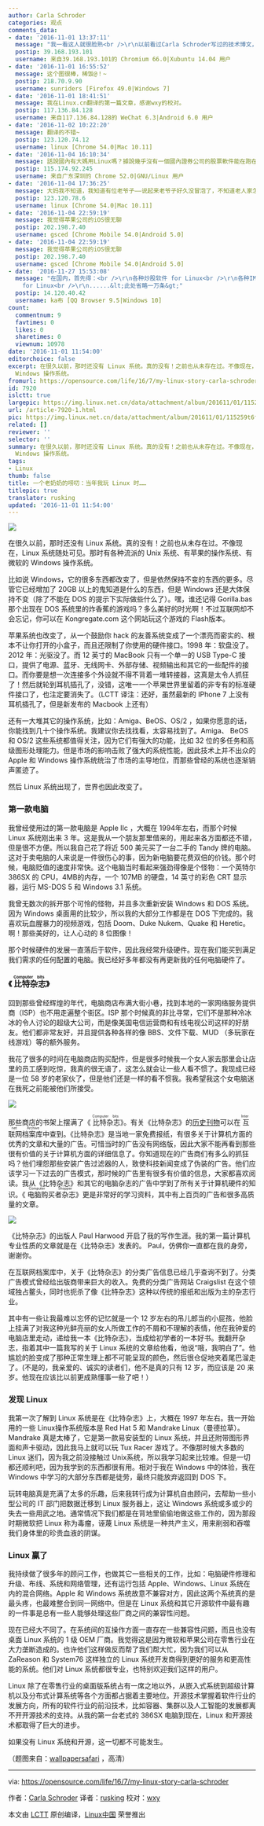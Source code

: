 ```yaml
---
author: Carla Schroder
categories: 观点
comments_data:
- date: '2016-11-01 13:37:11'
  message: "我一看这人就很脸熟<br />\r\n以前看过Carla Schroder写过的技术博文，写得很好很有水平。"
  postip: 39.168.193.101
  username: 来自39.168.193.101的 Chromium 66.0|Xubuntu 14.04 用户
- date: '2016-11-01 16:55:52'
  message: 这个图很棒，稀饭@！~
  postip: 218.70.9.90
  username: sunriders [Firefox 49.0|Windows 7]
- date: '2016-11-01 18:41:51'
  message: 我在Linux.cn翻译的第一篇文章，感谢wxy的校对。
  postip: 117.136.84.128
  username: 来自117.136.84.128的 WeChat 6.3|Android 6.0 用户
- date: '2016-11-02 10:22:20'
  message: 翻译的不错~
  postip: 123.120.74.12
  username: linux [Chrome 54.0|Mac 10.11]
- date: '2016-11-04 16:10:34'
  message: 話說國內有大媽用Linux嗎？據說幾乎沒有一個國內證券公司的股票軟件能在跑在Linux上...
  postip: 115.174.92.245
  username: 来自广东深圳的 Chrome 52.0|GNU/Linux 用户
- date: '2016-11-04 17:36:25'
  message: 大妈我不知道，我知道有位老爷子——说起来老爷子好久没冒泡了，不知道老人家怎么样了。
  postip: 123.120.78.6
  username: linux [Chrome 54.0|Mac 10.11]
- date: '2016-11-04 22:59:19'
  message: 我觉得苹果公司的iOS很无聊
  postip: 202.198.7.40
  username: gsced [Chrome Mobile 54.0|Android 5.0]
- date: '2016-11-04 22:59:19'
  message: 我觉得苹果公司的iOS很无聊
  postip: 202.198.7.40
  username: gsced [Chrome Mobile 54.0|Android 5.0]
- date: '2016-11-27 15:53:08'
  message: "在国内，首先得：<br />\r\n各种炒股软件 for Linux<br />\r\n各种IM for Linux<br />\r\n迅雷
    for Linux<br />\r\n......&lt;此处省略一万条&gt;"
  postip: 14.120.40.42
  username: ka布 [QQ Browser 9.5|Windows 10]
count:
  commentnum: 9
  favtimes: 0
  likes: 0
  sharetimes: 0
  viewnum: 10978
date: '2016-11-01 11:54:00'
editorchoice: false
excerpt: 在很久以前，那时还没有 Linux 系统。真的没有！之前也从未存在过。不像现在，Linux 系统随处可见。有各种流派的 Unix 系统、有苹果的操作系统、有微软的
  Windows 操作系统。
fromurl: https://opensource.com/life/16/7/my-linux-story-carla-schroder
id: 7920
islctt: true
largepic: https://img.linux.net.cn/data/attachment/album/201611/01/115259t6fzdk569886f86m.jpg
url: /article-7920-1.html
pic: https://img.linux.net.cn/data/attachment/album/201611/01/115259t6fzdk569886f86m.jpg.thumb.jpg
related: []
reviewer: ''
selector: ''
summary: 在很久以前，那时还没有 Linux 系统。真的没有！之前也从未存在过。不像现在，Linux 系统随处可见。有各种流派的 Unix 系统、有苹果的操作系统、有微软的
  Windows 操作系统。
tags:
- Linux
thumb: false
title: 一个老奶奶的唠叨：当年我玩 Linux 时……
titlepic: true
translator: rusking
updated: '2016-11-01 11:54:00'
---
```


![](https://img.linux.net.cn/data/attachment/album/201611/01/115259t6fzdk569886f86m.jpg)


在很久以前，那时还没有 Linux 系统。真的没有！之前也从未存在过。不像现在，Linux 系统随处可见。那时有各种流派的 Unix 系统、有苹果的操作系统、有微软的 Windows 操作系统。


比如说 Windows，它的很多东西都改变了，但是依然保持不变的东西的更多。尽管它已经增加了 20GB 以上的鬼知道是什么的东西，但是 Windows 还是大体保持不变（除了不能在 DOS 的提示下实际做些什么了）。嘿，谁还记得 Gorilla.bas 那个出现在 DOS 系统里的炸香蕉的游戏吗？多么美好的时光啊！不过互联网却不会忘记，你可以在 Kongregate.com 这个网站玩这个游戏的 Flash版本。


苹果系统也改变了，从一个鼓励你 hack 的友善系统变成了一个漂亮而密实的、根本不让你打开的小盒子，而且还限制了你使用的硬件接口。1998 年：软盘没了。2012 年：光驱没了。而 12 英寸的 MacBook 只有一个单一的 USB Type-C 接口，提供了电源、蓝牙、无线网卡、外部存储、视频输出和其它的一些配件的接口。而你要是想一次连接多个外设就不得不背着一堆转接器，这真是太令人抓狂了！然后就轮到耳机插孔了，没错，这唯一一个苹果世界里留着的非专有的标准硬件接口了，也注定要消失了。（LCTT 译注：还好，虽然最新的 IPhone 7 上没有耳机插孔了，但是新发布的 Macbook 上还有）


还有一大堆其它的操作系统，比如：Amiga、BeOS、OS/2 ，如果你愿意的话，你能找到几十个操作系统。我建议你去找找看，太容易找到了。Amiga、 BeOS 和 OS/2 这些系统都值得关注，因为它们有强大的功能，比如 32 位的多任务和高级图形处理能力。但是市场的影响击败了强大的系统性能，因此技术上并不出众的 Apple 和 Windows 操作系统统治了市场的主导地位，而那些曾经的系统也逐渐销声匿迹了。


然后 Linux 系统出现了，世界也因此改变了。


### 第一款电脑


我曾经使用过的第一款电脑是 Apple IIc ，大概在 1994年左右，而那个时候 Linux 系统刚出来 3 年。这是我从一个朋友那里借来的，用起来各方面都还不错，但是很不方便。所以我自己花了将近 500 美元买了一台二手的 Tandy 牌的电脑。这对于卖电脑的人来说是一件很伤心的事，因为新电脑要花费双倍的价钱。那个时候，电脑贬值的速度非常快。这个电脑当时看起来强劲得像是个怪物：一个英特尔 386SX 的 CPU，4MB的内存，一个 107MB 的硬盘，14 英寸的彩色 CRT 显示器，运行 MS-DOS 5 和 Windows 3.1 系统。


我曾无数次的拆开那个可怜的怪物，并且多次重新安装 Windows 和 DOS 系统。因为 Windows 桌面用的比较少，所以我的大部分工作都是在 DOS 下完成的。我喜欢玩血腥暴力的视频游戏，包括 Doom、Duke Nukem、Quake 和 Heretic。啊！那些美好的，让人心动的 8 位图像！


那个时候硬件的发展一直落后于软件，因此我经常升级硬件。现在我们能买到满足我们需求的任何配置的电脑。我已经好多年都没有再更新我的任何电脑硬件了。


### 《<ruby> 比特杂志 <rp>  （ </rp> <rt>  Computer bits </rt> <rp>  ） </rp></ruby>》


回到那些曾经辉煌的年代，电脑商店布满大街小巷，找到本地的一家网络服务提供商（ISP）也不用走遍整个街区。ISP 那个时候真的非比寻常，它们不是那种冷冰冰的令人讨论的超级大公司，而是像美国电信运营商和有线电视公司这样的好朋友。他们都非常友好，并且提供各种各样的像 BBS、文件下载、MUD （多玩家在线游戏）等的额外服务。


我花了很多的时间在电脑商店购买配件，但是很多时候我一个女人家去那里会让店里的员工感到吃惊，我真的很无语了，这怎么就会让一些人看不惯了。我现成已经是一位 58 岁的老家伙了，但是他们还是一样的看不惯我。我希望我这个女电脑迷在我死之前能被他们所接受。


![](https://img.linux.net.cn/data/attachment/album/201611/01/113437rzohdj9d0adm6t3e.jpg)


那些商店的书架上摆满了《<ruby> 比特杂志 <rp>  （ </rp> <rt>  Computer bits </rt> <rp>  ） </rp></ruby>》。有关《比特杂志》的[历史刊物](https://web.archive.org/web/20020122193349/http://computerbits.com/)可以在<ruby> 互联网档案库 <rp>  （ </rp> <rt>  Internet Archive </rt> <rp>  ） </rp></ruby>中查到。《比特杂志》是当地一家免费报纸，有很多关于计算机方面的优秀的文章和大量的广告。可惜当时的广告没有网络版，因此大家不能再看到那些很有价值的关于计算机方面的详细信息了。你知道现在的广告商们有多么的抓狂吗？他们埋怨那些安装广告过滤器的人，致使科技新闻变成了伪装的广告。他们应该学习一下过去的广告模式，那时候的广告里有很多有价值的信息，大家都喜欢阅读。我从《比特杂志》和其它的电脑杂志的广告中学到了所有关于计算机硬件的知识。《<ruby> 电脑购买者杂志 <rp>  （ </rp> <rt>  Computer Shopper </rt> <rp>  ） </rp></ruby>》更是非常好的学习资料，其中有上百页的广告和很多高质量的文章。


![](https://img.linux.net.cn/data/attachment/album/201611/01/115446nijbr331izja3y9d.jpg)


《比特杂志》的出版人 Paul Harwood 开启了我的写作生涯。我的第一篇计算机专业性质的文章就是在《比特杂志》发表的。 Paul，仿佛你一直都在我的身旁，谢谢你。


在互联网档案库中，关于《比特杂志》的分类广告信息已经几乎查询不到了。分类广告模式曾经给出版商带来巨大的收入。免费的分类广告网站 Craigslist 在这个领域独占鳌头，同时也扼杀了像《比特杂志》这种以传统的报纸和出版为主的杂志行业。


其中有一些让我最难以忘怀的记忆就是一个 12 岁左右的吊儿郎当的小屁孩，他脸上挂满了对我这种光鲜亮丽的女人所做工作的不屑和不理解的表情，他在我钟爱的电脑店里走动，递给我一本《比特杂志》，当成给初学者的一本好书。我翻开杂志，指着其中一篇我写的关于 Linux 系统的文章给他看，他说“哦，我明白了”。他尴尬的脸变成了那种正常生理上都不可能呈现的颜色，然后很仓促地夹着尾巴溜走了。(不是的，我亲爱的、诚实的读者们，他不是真的只有 12 岁，而应该是 20 来岁。他现在应该比以前更成熟懂事一些了吧！）


### 发现 Linux


我第一次了解到 Linux 系统是在《比特杂志》上，大概在 1997 年左右。我一开始用的一些 Linux操作系统版本是 Red Hat 5 和 Mandrake Linux（曼德拉草）。 Mandrake 真是太棒了，它是第一款易安装型的 Linux 系统，并且还附带图形界面和声卡驱动，因此我马上就可以玩 Tux Racer 游戏了。不像那时候大多数的 Linux 迷们，因为我之前没接触过 Unix系统，所以我学习起来比较难。但是一切都还顺利吧，因为我学到的东西都很有用。相对于我在 Windows 中的体验，我在 Windows 中学习的大部分东西都是徒劳，最终只能放弃返回到 DOS 下。


玩转电脑真是充满了太多的乐趣，后来我转行成为计算机自由顾问，去帮助一些小型公司的 IT 部门把数据迁移到 Linux 服务器上，这让 Windows 系统或多或少的失去一些用武之地。通常情况下我们都是在背地里偷偷地做这些工作的，因为那段时期微软把 Linux 称为毒瘤，诬蔑 Linux 系统是一种共产主义，用来削弱和吞噬我们身体里的珍贵血液的阴谋。


### Linux 赢了


我持续做了很多年的顾问工作，也做其它一些相关的工作，比如：电脑硬件修理和升级、布线、系统和网络管理，还有运行包括 Apple、Windows、Linux 系统在内的混合网络。Apple 和 Windows 系统故意不兼容对方，因此这两个系统真的是最头疼，也最难整合到同一网络中。但是在 Linux 系统和其它开源软件中最有趣的一件事是总有一些人能够处理这些厂商之间的兼容性问题。


现在已经大不同了。在系统间的互操作方面一直存在一些兼容性问题，而且也没有桌面 Linux 系统的 1 级 OEM 厂商。我觉得这是因为微软和苹果公司在零售行业在大力垄断造成的。也许他们这样做反而帮了我们帮大忙，因为我们可以从 ZaReason 和 System76 这样独立的 Linux 系统开发商得到更好的服务和更高性能的系统。他们对 Linux 系统都很专业，也特别欢迎我们这样的用户。


Linux 除了在零售行业的桌面版系统占有一席之地以外，从嵌入式系统到超级计算机以及分布式计算系统等各个方面都占据着主要地位。开源技术掌握着软件行业的发展方向，所有的软件行业的前沿技术，比如容器、集群以及人工智能的发展都离不开开源技术的支持。从我的第一台老式的 386SX 电脑到现在，Linux 和开源技术都取得了巨大的进步。


如果没有 Linux 系统和开源，这一切都不可能发生。


（题图来自：[wallpapersafari](http://cdn.wallpapersafari.com/32/70/uLMive.jpg) ，高清）




---


via: <https://opensource.com/life/16/7/my-linux-story-carla-schroder>


作者：[Carla Schroder](https://opensource.com/users/carlaschroder) 译者：[rusking](https://github.com/rusking) 校对：[wxy](https://github.com/wxy)


本文由 [LCTT](https://github.com/LCTT/TranslateProject) 原创编译，[Linux中国](https://linux.cn/) 荣誉推出
